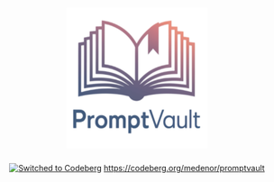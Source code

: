 <h1 align="center">
  <a href="https://codeberg.org/medenor/promptvault">
    <img src="docs/images/promptvault_logo.svg" alt="Logo" width="250" height="250">
  </a>
</h1>

<div align="center">

[![Switched to Codeberg](https://img.shields.io/badge/Switched_to-Codeberg-blue?style=flat-square&logo=codeberg&logoColor=white)](https://codeberg.org/medenor/promptvault/)
https://codeberg.org/medenor/promptvault

</div>
